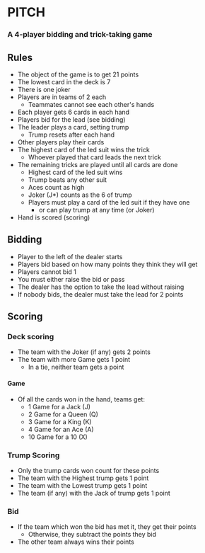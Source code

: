 # PITCH
### A 4-player bidding and trick-taking game

## Rules
* The object of the game is to get 21 points
* The lowest card in the deck is 7
* There is one joker
* Players are in teams of 2 each
	* Teammates cannot see each other's hands
* Each player gets 6 cards in each hand
* Players bid for the lead (see bidding)
* The leader plays a card, setting trump
	* Trump resets after each hand
* Other players play their cards
* The highest card of the led suit wins the trick
	* Whoever played that card leads the next trick
* The remaining tricks are played until all cards are done
	* Highest card of the led suit wins
	* Trump beats any other suit
	* Aces count as high
	* Joker (J*) counts as the 6 of trump
	* Players must play a card of the led suit if they have one
		* or can play trump at any time (or Joker)
* Hand is scored (scoring)

## Bidding
* Player to the left of the dealer starts
* Players bid based on how many points they think they will get
* Players cannot bid 1
* You must either raise the bid or pass
* The dealer has the option to take the lead without raising
* If nobody bids, the dealer must take the lead for 2 points

## Scoring
### Deck scoring
* The team with the Joker (if any) gets 2 points
* The team with more Game gets 1 point
	* In a tie, neither team gets a point
#### Game
* Of all the cards won in the hand, teams get:
	* 1 Game for a Jack (J)
	* 2 Game for a Queen (Q)
	* 3 Game for a King (K)
	* 4 Game for an Ace (A)
	* 10 Game for a 10 (X)

### Trump Scoring
* Only the trump cards won count for these points
* The team with the Highest trump gets 1 point
* The team with the Lowest trump gets 1 point
* The team (if any) with the Jack of trump gets 1 point

### Bid
* If the team which won the bid has met it, they get their points
	* Otherwise, they subtract the points they bid
* The other team always wins their points